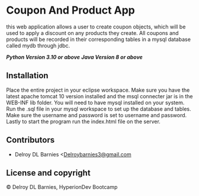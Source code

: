 # Coupon And Product App

this web application allows a user to create coupon objects, which will be used to apply a discount on any products they create. All coupons and products 
will be recorded in their corresponding tables in a mysql database called mydb through jdbc.

***Python Version 3.10 or above***
***Java Version 8 or above***


## Installation

Place the entire project in your eclipse workspace. 
Make sure you have the latest apache tomcat 10 version installed and the msql connecter jar is in the WEB-INF lib folder. 
You will need to have mysql installed on your system. 
Run the .sql file in your mysql workspace to set up the database and tables. 
Make sure the username and password is set to username and password. 
Lastly to start the program run the index.html file on the server.

## Contributors

- Delroy DL Barnies <Delroybarnies3@gmail.com

## License and copyright

© Delroy DL Barnies, HyperionDev Bootcamp
